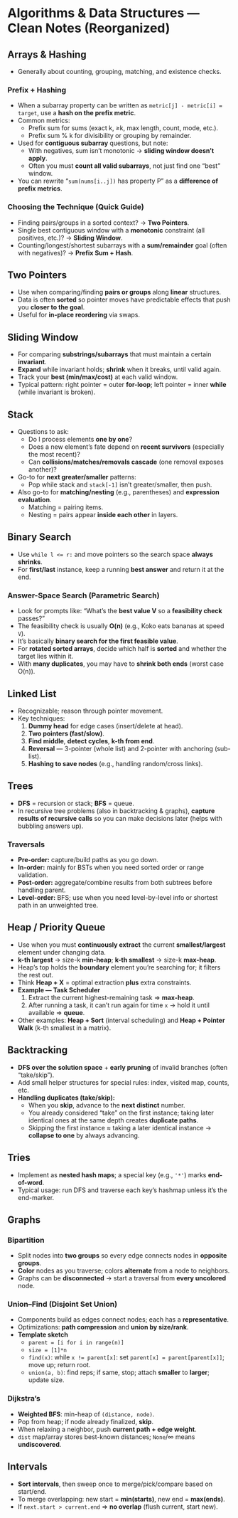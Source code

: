 # Algorithms & Data Structures — Clean Notes (Reorganized)

## Arrays & Hashing
- Generally about counting, grouping, matching, and existence checks.

### Prefix + Hashing
- When a subarray property can be written as `metric[j] - metric[i] = target`, use a **hash on the prefix metric**.
- Common metrics:
  - Prefix sum for sums (exact k, ≥k, max length, count, mode, etc.).
  - Prefix sum % k for divisibility or grouping by remainder.
- Used for **contiguous subarray** questions, but note:
  - With negatives, sum isn’t monotonic → **sliding window doesn’t apply**.
  - Often you must **count all valid subarrays**, not just find one “best” window.
- You can rewrite “`sum(nums[i..j])` has property P” as a **difference of prefix metrics**.

### Choosing the Technique (Quick Guide)
- Finding pairs/groups in a sorted context? → **Two Pointers**.
- Single best contiguous window with a **monotonic** constraint (all positives, etc.)? → **Sliding Window**.
- Counting/longest/shortest subarrays with a **sum/remainder** goal (often with negatives)? → **Prefix Sum + Hash**.

## Two Pointers
- Use when comparing/finding **pairs or groups** along **linear** structures.
- Data is often **sorted** so pointer moves have predictable effects that push you **closer to the goal**.
- Useful for **in-place reordering** via swaps.

## Sliding Window
- For comparing **substrings/subarrays** that must maintain a certain **invariant**.
- **Expand** while invariant holds; **shrink** when it breaks, until valid again.
- Track your **best (min/max/cost)** at each valid window.
- Typical pattern: right pointer = outer **for-loop**; left pointer = inner **while** (while invariant is broken).

## Stack
- Questions to ask:
  - Do I process elements **one by one**?
  - Does a new element’s fate depend on **recent survivors** (especially the most recent)?
  - Can **collisions/matches/removals cascade** (one removal exposes another)?
- Go-to for **next greater/smaller** patterns:
  - Pop while stack and `stack[-1]` isn’t greater/smaller, then push.
- Also go-to for **matching/nesting** (e.g., parentheses) and **expression evaluation**.
  - Matching = pairing items.
  - Nesting = pairs appear **inside each other** in layers.

## Binary Search
- Use `while l <= r:` and move pointers so the search space **always shrinks**.
- For **first/last** instance, keep a running **best answer** and return it at the end.

### Answer-Space Search (Parametric Search)
- Look for prompts like: “What’s the **best value V** so a **feasibility check** passes?”
- The feasibility check is usually **O(n)** (e.g., Koko eats bananas at speed `V`).
- It’s basically **binary search for the first feasible value**.
- For **rotated sorted arrays**, decide which half is **sorted** and whether the target lies within it.
- With **many duplicates**, you may have to **shrink both ends** (worst case O(n)).

## Linked List
- Recognizable; reason through pointer movement.
- Key techniques:
  1) **Dummy head** for edge cases (insert/delete at head).
  2) **Two pointers (fast/slow)**.
  3) **Find middle**, **detect cycles**, **k-th from end**.
  4) **Reversal** — 3-pointer (whole list) and 2-pointer with anchoring (sub-list).
  5) **Hashing to save nodes** (e.g., handling random/cross links).

## Trees
- **DFS** = recursion or stack; **BFS** = queue.
- In recursive tree problems (also in backtracking & graphs), **capture results of recursive calls** so you can make decisions later (helps with bubbling answers up).

### Traversals
- **Pre-order:** capture/build paths as you go down.
- **In-order:** mainly for BSTs when you need sorted order or range validation.
- **Post-order:** aggregate/combine results from both subtrees before handling parent.
- **Level-order:** BFS; use when you need level-by-level info or shortest path in an unweighted tree.

## Heap / Priority Queue
- Use when you must **continuously extract** the current **smallest/largest** element under changing data.
- **k-th largest** → size-k **min-heap**; **k-th smallest** → size-k **max-heap**.
- Heap’s top holds the **boundary** element you’re searching for; it filters the rest out.
- Think **Heap + X** = optimal extraction **plus** extra constraints.
- **Example — Task Scheduler**
  1) Extract the current highest-remaining task ⇒ **max-heap**.
  2) After running a task, it can’t run again for time `x` → hold it until available ⇒ **queue**.
- Other examples: **Heap + Sort** (interval scheduling) and **Heap + Pointer Walk** (k-th smallest in a matrix).

## Backtracking
- **DFS over the solution space** + **early pruning** of invalid branches (often “take/skip”).
- Add small helper structures for special rules: index, visited map, counts, etc.
- **Handling duplicates (take/skip):**
  - When you **skip**, advance to the **next distinct** number.
  - You already considered “take” on the first instance; taking later identical ones at the same depth creates **duplicate paths**.
  - Skipping the first instance ≈ taking a later identical instance → **collapse to one** by always advancing.

## Tries
- Implement as **nested hash maps**; a special key (e.g., `'*'`) marks **end-of-word**.
- Typical usage: run DFS and traverse each key’s hashmap unless it’s the end-marker.

## Graphs

### Bipartition
- Split nodes into **two groups** so every edge connects nodes in **opposite groups**.
- **Color** nodes as you traverse; colors **alternate** from a node to neighbors.
- Graphs can be **disconnected** → start a traversal from **every uncolored** node.

### Union–Find (Disjoint Set Union)
- Components build as edges connect nodes; each has a **representative**.
- Optimizations: **path compression** and **union by size/rank**.
- **Template sketch**
  - `parent = [i for i in range(n)]`
  - `size = [1]*n`
  - `find(x)`: while `x != parent[x]`: set `parent[x] = parent[parent[x]]`; move up; return root.
  - `union(a, b)`: find reps; if same, stop; attach **smaller** to **larger**; update size.

### Dijkstra’s
- **Weighted BFS**: min-heap of `(distance, node)`.
- Pop from heap; if node already finalized, **skip**.
- When relaxing a neighbor, push **current path + edge weight**.
- `dist` map/array stores best-known distances; `None`/∞ means **undiscovered**.

## Intervals
- **Sort intervals**, then sweep once to merge/pick/compare based on start/end.
- To merge overlapping: new start = **min(starts)**, new end = **max(ends)**.
- If `next.start > current.end` ⇒ **no overlap** (flush current, start new).

